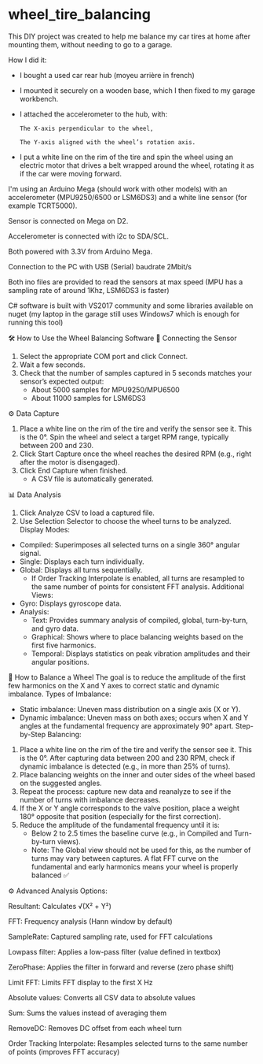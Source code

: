# wheel_tire_balancing
This DIY project was created to help me balance my car tires at home after mounting them, without needing to go to a garage.

How I did it:
- I bought a used car rear hub (moyeu arrière in french)
- I mounted it securely on a wooden base, which I then fixed to my garage workbench.
- I attached the accelerometer to the hub, with:
  
      The X-axis perpendicular to the wheel,
  
      The Y-axis aligned with the wheel’s rotation axis.
- I put a white line on the rim of the tire and spin the wheel using an electric motor that drives a belt wrapped around the wheel, rotating it as if the car were moving forward.

I'm using an Arduino Mega (should work with other models) with an accelerometer (MPU9250/6500 or LSM6DS3) and a white line sensor (for example TCRT5000).

Sensor is connected on Mega on D2.

Accelerometer is connected with i2c to SDA/SCL.

Both powered with 3.3V from Arduino Mega.

Connection to the PC with USB (Serial) baudrate 2Mbit/s

Both ino files are provided to read the sensors at max speed (MPU has a sampling rate of around 1Khz, LSM6DS3 is faster)

C# software is built with VS2017 community and some libraries available on nuget (my laptop in the garage still uses Windows7 which is enough for running this tool)

🛠️ How to Use the Wheel Balancing Software
🔌 Connecting the Sensor
1. Select the appropriate COM port and click Connect.
2. Wait a few seconds.
3. Check that the number of samples captured in 5 seconds matches your sensor’s expected output:
   - About 5000 samples for MPU9250/MPU6500
   - About 11000 samples for LSM6DS3

⚙️ Data Capture
1. Place a white line on the rim of the tire and verify the sensor see it. This is the 0°. Spin the wheel and select a target RPM range, typically between 200 and 230.
2. Click Start Capture once the wheel reaches the desired RPM (e.g., right after the motor is disengaged).
3. Click End Capture when finished.
   - A CSV file is automatically generated.

📊 Data Analysis
1. Click Analyze CSV to load a captured file.
2. Use Selection Selector to choose the wheel turns to be analyzed.
Display Modes:
 - Compiled: Superimposes all selected turns on a single 360° angular signal.
 - Single: Displays each turn individually.
 - Global: Displays all turns sequentially.
   - If Order Tracking Interpolate is enabled, all turns are resampled to the same number of points for consistent FFT analysis.
Additional Views:
 - Gyro: Displays gyroscope data.
 - Analysis:
   - Text: Provides summary analysis of compiled, global, turn-by-turn, and gyro data.
   - Graphical: Shows where to place balancing weights based on the first five harmonics.
   - Temporal: Displays statistics on peak vibration amplitudes and their angular positions.

🧭 How to Balance a Wheel
The goal is to reduce the amplitude of the first few harmonics on the X and Y axes to correct static and dynamic imbalance.
Types of Imbalance:
 - Static imbalance: Uneven mass distribution on a single axis (X or Y).
 - Dynamic imbalance: Uneven mass on both axes; occurs when X and Y angles at the fundamental frequency are approximately 90° apart.
Step-by-Step Balancing:
1. Place a white line on the rim of the tire and verify the sensor see it. This is the 0°. After capturing data between 200 and 230 RPM, check if dynamic imbalance is detected (e.g., in more than 25% of turns).
2. Place balancing weights on the inner and outer sides of the wheel based on the suggested angles.
3. Repeat the process: capture new data and reanalyze to see if the number of turns with imbalance decreases.
4. If the X or Y angle corresponds to the valve position, place a weight 180° opposite that position (especially for the first correction).
5. Reduce the amplitude of the fundamental frequency until it is:
   - Below 2 to 2.5 times the baseline curve (e.g., in Compiled and Turn-by-turn views).
   - Note: The Global view should not be used for this, as the number of turns may vary between captures.
A flat FFT curve on the fundamental and early harmonics means your wheel is properly balanced ✅

⚙️ Advanced Analysis Options:

Resultant: Calculates √(X² + Y²)

FFT: Frequency analysis (Hann window by default)

SampleRate: Captured sampling rate, used for FFT calculations

Lowpass filter: Applies a low-pass filter (value defined in textbox)

ZeroPhase: Applies the filter in forward and reverse (zero phase shift)

Limit FFT: Limits FFT display to the first X Hz

Absolute values: Converts all CSV data to absolute values

Sum: Sums the values instead of averaging them

RemoveDC: Removes DC offset from each wheel turn

Order Tracking Interpolate: Resamples selected turns to the same number of points (improves FFT accuracy)



